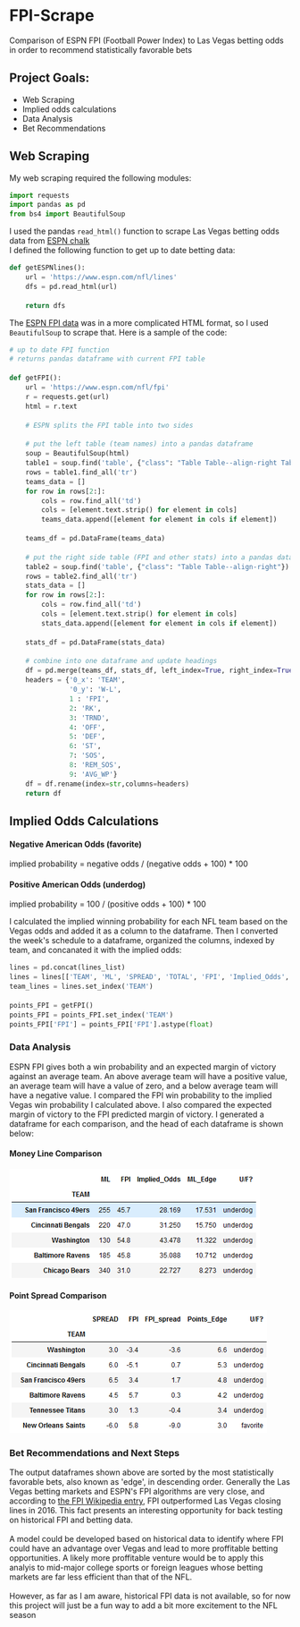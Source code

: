 # FPI-Scrape

Comparison of ESPN FPI (Football Power Index) to Las Vegas betting odds in order to recommend statistically favorable bets

## Project Goals:
- Web Scraping
- Implied odds calculations
- Data Analysis
- Bet Recommendations


## Web Scraping
My web scraping required the following modules:
```python
import requests
import pandas as pd
from bs4 import BeautifulSoup
```

I used the pandas `read_html()` function to scrape Las Vegas betting odds data from [ESPN chalk](https://www.espn.com/chalk/)  
I defined the following function to get up to date betting data:

```python
def getESPNlines():
    url = 'https://www.espn.com/nfl/lines'
    dfs = pd.read_html(url)
    
    return dfs
```  
    
The [ESPN FPI data](https://www.espn.com/nfl/fpi) was in a more complicated HTML format, so I used `BeautifulSoup` to scrape that. Here is a sample of the code:

```python
# up to date FPI function
# returns pandas dataframe with current FPI table

def getFPI():
    url = 'https://www.espn.com/nfl/fpi'
    r = requests.get(url)
    html = r.text
    
    # ESPN splits the FPI table into two sides
    
    # put the left table (team names) into a pandas dataframe    
    soup = BeautifulSoup(html)
    table1 = soup.find('table', {"class": "Table Table--align-right Table--fixed Table--fixed-left"})
    rows = table1.find_all('tr')
    teams_data = []
    for row in rows[2:]:
        cols = row.find_all('td')
        cols = [element.text.strip() for element in cols]
        teams_data.append([element for element in cols if element])   

    teams_df = pd.DataFrame(teams_data)
    
    # put the right side table (FPI and other stats) into a pandas dataframe
    table2 = soup.find('table', {"class": "Table Table--align-right"})
    rows = table2.find_all('tr')
    stats_data = []
    for row in rows[2:]:
        cols = row.find_all('td')
        cols = [element.text.strip() for element in cols]
        stats_data.append([element for element in cols if element])   

    stats_df = pd.DataFrame(stats_data)
    
    # combine into one dataframe and update headings
    df = pd.merge(teams_df, stats_df, left_index=True, right_index=True)
    headers = {'0_x': 'TEAM', 
               '0_y': 'W-L', 
               1 : 'FPI', 
               2: 'RK', 
               3: 'TRND', 
               4: 'OFF', 
               5: 'DEF', 
               6: 'ST', 
               7: 'SOS', 
               8: 'REM_SOS', 
               9: 'AVG_WP'}
    df = df.rename(index=str,columns=headers)
    return df
```

## Implied Odds Calculations
#### Negative American Odds (favorite)
implied probability = negative odds / (negative odds + 100) * 100

####  Positive American Odds (underdog)
implied probability = 100 / (positive odds + 100) * 100  

I calculated the implied winning probability for each NFL team based on the Vegas odds and added it as a column to the dataframe. Then I converted the week's schedule to a dataframe, organized the columns, indexed by team, and concanated it with the implied odds:
```python
lines = pd.concat(lines_list)
lines = lines[['TEAM', 'ML', 'SPREAD', 'TOTAL', 'FPI', 'Implied_Odds', 'ML_Edge', 'U/F?']]
team_lines = lines.set_index('TEAM')

points_FPI = getFPI()
points_FPI = points_FPI.set_index('TEAM')
points_FPI['FPI'] = points_FPI['FPI'].astype(float)
```

### Data Analysis
ESPN FPI gives both a win probability and an expected margin of victory against an average team. An above average team will have a positive value, an average team will have a value of zero, and a below average team will have a negative value. I compared the FPI win probability to the implied Vegas win probability I calculated above. I also compared the expected margin of victory to the FPI predicted margin of victory. I generated a dataframe for each comparison, and the head of each dataframe is shown below:  
#### Money Line Comparison
![](https://github.com/jmfinnegan12/FPI-Scrape/blob/main/Photos/ML_table.PNG)  
#### Point Spread Comparison  
![](https://github.com/jmfinnegan12/FPI-Scrape/blob/main/Photos/Spread_Table.PNG)

### Bet Recommendations and Next Steps
The output dataframes shown above are sorted by the most statistically favorable bets, also known as 'edge', in descending order. Generally the Las Vegas betting markets and ESPN's FPI algorithms are very close, and according to [the FPI Wikipedia entry](https://en.wikipedia.org/wiki/Football_Power_Index#cite_note-2), FPI outperformed Las Vegas closing lines in 2016. This fact presents an interesting opportunity for back testing on historical FPI and betting data.  
<br/>
A model could be developed based on historical data to identify where FPI could have an advantage over Vegas and lead to more proffitable betting opportunities. A likely more proffitable venture would be to apply this analyis to mid-major college sports or foreign leagues whose betting markets are far less efficient than that of the NFL.  
<br/>
However, as far as I am aware, historical FPI data is not available, so for now this project will just be a fun way to add a bit more excitement to the NFL season
